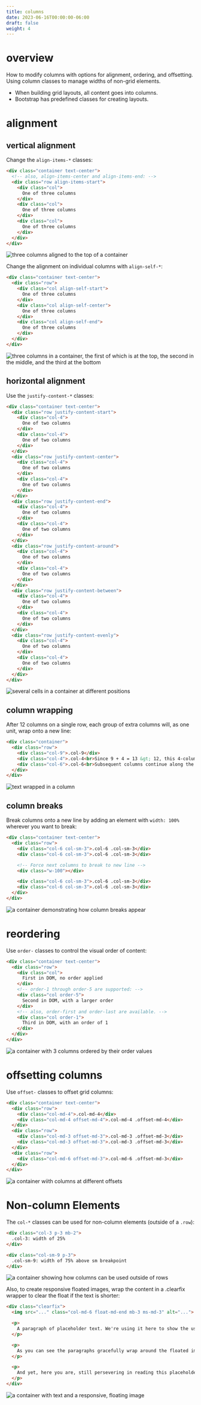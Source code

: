 ```yaml
---
title: columns
date: 2023-06-16T00:00:00-06:00
draft: false
weight: 4
---
```


# overview
How to modify columns with options for alignment, ordering, and offsetting.  Using column classes to manage widths of non-grid elements.
- When building grid layouts, all content goes into columns.
- Bootstrap has predefined classes for creating layouts.

# alignment
## vertical alignment
Change the `align-items-*` classes:
```html
<div class="container text-center">
  <!-- also, align-items-center and align-items-end: -->
  <div class="row align-items-start">
    <div class="col">
      One of three columns
    </div>
    <div class="col">
      One of three columns
    </div>
    <div class="col">
      One of three columns
    </div>
  </div>
</div>
```  
![three columns aligned to the top of a container](vertical-alignment.png)

Change the alignment on individual columns with `align-self-*`:
```html
<div class="container text-center">
  <div class="row">
    <div class="col align-self-start">
      One of three columns
    </div>
    <div class="col align-self-center">
      One of three columns
    </div>
    <div class="col align-self-end">
      One of three columns
    </div>
  </div>
</div>
```  
![three columns in a container, the first of which is at the top, the second in the middle, and the third at the bottom](vertical-alignment-2.png)

## horizontal alignment
Use the `justify-content-*` classes:
```html
<div class="container text-center">
  <div class="row justify-content-start">
    <div class="col-4">
      One of two columns
    </div>
    <div class="col-4">
      One of two columns
    </div>
  </div>
  <div class="row justify-content-center">
    <div class="col-4">
      One of two columns
    </div>
    <div class="col-4">
      One of two columns
    </div>
  </div>
  <div class="row justify-content-end">
    <div class="col-4">
      One of two columns
    </div>
    <div class="col-4">
      One of two columns
    </div>
  </div>
  <div class="row justify-content-around">
    <div class="col-4">
      One of two columns
    </div>
    <div class="col-4">
      One of two columns
    </div>
  </div>
  <div class="row justify-content-between">
    <div class="col-4">
      One of two columns
    </div>
    <div class="col-4">
      One of two columns
    </div>
  </div>
  <div class="row justify-content-evenly">
    <div class="col-4">
      One of two columns
    </div>
    <div class="col-4">
      One of two columns
    </div>
  </div>
</div>
```  
![several cells in a container at different positions](horizontal-alignment.png)

## column wrapping
After 12 columns on a single row, each group of extra columns will, as one unit, wrap onto a new line:
```html
<div class="container">
  <div class="row">
    <div class="col-9">.col-9</div>
    <div class="col-4">.col-4<br>Since 9 + 4 = 13 &gt; 12, this 4-column-wide div gets wrapped onto a new line as one contiguous unit.</div>
    <div class="col-6">.col-6<br>Subsequent columns continue along the new line.</div>
  </div>
</div>
```  

![text wrapped in a column](column-wrapping.png)

## column breaks
Break columns onto a new line by adding an element with `width: 100%` wherever you want to break:
```html
<div class="container text-center">
  <div class="row">
    <div class="col-6 col-sm-3">.col-6 .col-sm-3</div>
    <div class="col-6 col-sm-3">.col-6 .col-sm-3</div>

    <!-- Force next columns to break to new line -->
    <div class="w-100"></div>

    <div class="col-6 col-sm-3">.col-6 .col-sm-3</div>
    <div class="col-6 col-sm-3">.col-6 .col-sm-3</div>
  </div>
</div>
```

![a container demonstrating how column breaks appear](column-breaks.png)

# reordering
Use `order-` classes to control the visual order of content:
```html
<div class="container text-center">
  <div class="row">
    <div class="col">
      First in DOM, no order applied
    </div>
    <!-- order-1 through order-5 are supported: -->
    <div class="col order-5">
      Second in DOM, with a larger order
    </div>
    <!-- also, order-first and order-last are available. -->
    <div class="col order-1">
      Third in DOM, with an order of 1
    </div>
  </div>
</div>
```

![a container with 3 columns ordered by their order values](ordering.png)

# offsetting columns
Use `offset-` classes to offset grid columns:
```html
<div class="container text-center">
  <div class="row">
    <div class="col-md-4">.col-md-4</div>
    <div class="col-md-4 offset-md-4">.col-md-4 .offset-md-4</div>
  </div>
  <div class="row">
    <div class="col-md-3 offset-md-3">.col-md-3 .offset-md-3</div>
    <div class="col-md-3 offset-md-3">.col-md-3 .offset-md-3</div>
  </div>
  <div class="row">
    <div class="col-md-6 offset-md-3">.col-md-6 .offset-md-3</div>
  </div>
</div>
```

![a container wiith columns at different offsets](offset.png)

# Non-column Elements
The `col-*` classes can be used for non-column elements (outside of a `.row`):
```html
<div class="col-3 p-3 mb-2">
  .col-3: width of 25%
</div>

<div class="col-sm-9 p-3">
  .col-sm-9: width of 75% above sm breakpoint
</div>
```

![a container showing how columns can be used outside of rows](standalone.png)

Also, to create responsive floated images, wrap the content in a .clearfix wrapper to clear the float if the text is shorter:
```html
<div class="clearfix">
  <img src="..." class="col-md-6 float-md-end mb-3 ms-md-3" alt="...">

  <p>
    A paragraph of placeholder text. We're using it here to show the use of the clearfix class. We're adding quite a few meaningless phrases here to demonstrate how the columns interact here with the floated image.
  </p>

  <p>
    As you can see the paragraphs gracefully wrap around the floated image. Now imagine how this would look with some actual content in here, rather than just this boring placeholder text that goes on and on, but actually conveys no tangible information at. It simply takes up space and should not really be read.
  </p>

  <p>
    And yet, here you are, still persevering in reading this placeholder text, hoping for some more insights, or some hidden easter egg of content. A joke, perhaps. Unfortunately, there's none of that here.
  </p>
</div>
```

![a container with text and a responsive, floating image](clearfix.png)
